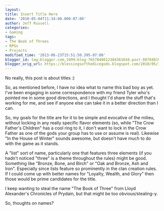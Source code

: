```yaml
---
layout:  
title: Insert Title Here
date: '2010-05-04T11:34:00.000-07:00'
author: Jeff Russell
categories:
- Gaming
tags:
- The Book of Threes
- RPGs
- Projects
modified_time: '2013-06-23T15:51:50.395-07:00'
blogger_id: tag:blogger.com,1999:blog-7657840612384361644.post-8878481943191885245
blogger_orig_url: https://blessingsofthedicegods.blogspot.com/2010/05/insert-title-here.html
---
```


No really, this post is about titles :)  
  
So, as mentioned before, I have no idea what to name this bad boy as yet. I've been engaging in some correspondence with my friend Tyler who's pointed me in some good directions, and I thought I'd share the stuff that's working for me, and see if anyone else can take it in a better direction than I can.  
  
So, my goals for the title are for it to be simple and evocative of the milieu, without locking in any really specific flavor elements (so, while "The Crow Father's Children" has a cool ring to it, I don't want to lock in the Crow Father as one of the gods your group has to use or assume is real). Likewise "In the House of Winter" sounds awesome, but doesn't have much to do with the game as it stands.  
  
A "list" sort of name, particularly one that features three elements (if you hadn't noticed "three" is a theme throughout the rules) might be good. Something like "Bronze, Bone, and Birch" or "Oak and Bronze, Ash and Iron". Especially since lists feature so prominently in the clan creation rules. If I could come up with better names for "Loyalty, Wealth, and Glory" then those would be prime candidates for the title.  
  
I keep wanting to steal the name "The Book of Three" from Lloyd Alexander's Chronicles of Prydain, but that might be too obvious/stealing-y.  
  
So, thoughts on names? 
